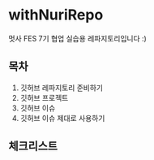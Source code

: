 # withNuriRepo
멋사 FES 7기 협업 실습용 레파지토리입니다 :) 

## 목차
1. 깃허브 레파지토리 준비하기
2. 깃허브 프로젝트
3. 깃허브 이슈
4. 깃허브 이슈 제대로 사용하기

## 체크리스트
